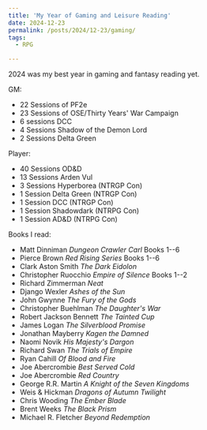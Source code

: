```yaml
---
title: 'My Year of Gaming and Leisure Reading'
date: 2024-12-23
permalink: /posts/2024/12-23/gaming/
tags:
  - RPG

---
```


2024 was my best year in gaming and fantasy reading yet.

GM:

- 22 Sessions of PF2e
- 23 Sessions of OSE/Thirty Years' War Campaign
- 6 sessions DCC
- 4 Sessions Shadow of the Demon Lord
- 2 Sessions Delta Green


Player:

- 40 Sessions OD&D
- 13 Sessions Arden Vul
- 3 Sessions Hyperborea (NTRGP Con)
- 1 Session Delta Green (NTRGP Con)
- 1 Session DCC (NTRGP Con)
- 1 Session Shadowdark (NTRPG Con)
- 1 Session AD&D (NTRPG Con)

Books I read:

- Matt Dinniman *Dungeon Crawler Carl* Books 1--6
- Pierce Brown *Red Rising Series* Books 1--6
- Clark Aston Smith *The Dark Eidolon*
- Christopher Ruocchio *Empire of Silence* Books 1--2
- Richard Zimmerman *Neat*
- Django Wexler *Ashes of the Sun*
- John Gwynne *The Fury of the Gods*
- Christopher Buehlman *The Daughter's War*
- Robert Jackson Bennett *The Tainted Cup*
- James Logan *The Silverblood Promise*
- Jonathan Mayberry *Kagen the Damned*
- Naomi Novik *His Majesty's Dargon*
- Richard Swan *The Trials of Empire*
- Ryan Cahill *Of Blood and Fire*
- Joe Abercrombie *Best Served Cold*
- Joe Abercrombie *Red Country*
- George R.R. Martin *A Knight of the Seven Kingdoms*
- Weis & Hickman *Dragons of Autumn Twilight*
- Chris Wooding *The Ember Blade*
- Brent Weeks *The Black Prism*
- Michael R. Fletcher *Beyond Redemption*

